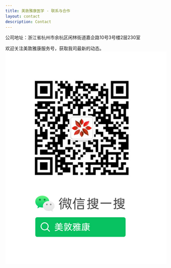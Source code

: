 ```yaml
---
title: 美敦雅康医学 - 联系与合作
layout: contact
description: Contact
---
```


公司地址：浙江省杭州市余杭区闲林街道嘉企路10号3号楼2层230室

欢迎关注美敦雅康服务号，获取我司最新的动态。
![WeChat Services](/images/wechat_srcode.jpg)